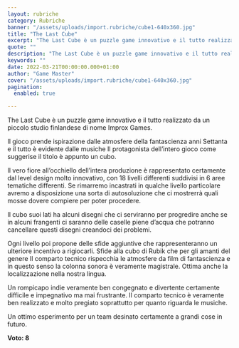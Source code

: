 ```yaml
---
layout: rubriche
category: Rubriche
banner: "/assets/uploads/import.rubriche/cube1-640x360.jpg"
title: "The Last Cube"
excerpt: "The Last Cube è un puzzle game innovativo e il tutto realizzato da un piccolo studio finlandese di nome Improx Games. Il gioco prende ispirazione dalle atmosfere della fantascienza anni Settanta e il tutto è evidente dalle musiche Il protagonista dell’intero gioco come suggerise il titolo è appunto un cubo. Il vero fiore all’occhiello dell’intera [&hellip"
quote: ""
description: "The Last Cube è un puzzle game innovativo e il tutto realizzato da un piccolo studio finlandese di nome Improx Games. Il gioco prende ispirazione dalle atmosfere della fantascienza anni Settanta e il tutto è evidente dalle musiche Il protagonista dell’intero gioco come suggerise il titolo è appunto un cubo. Il vero fiore all’occhiello dell’intera [&hellip"
keywords: ""
date: 2022-03-21T00:00:00.000+01:00
author: "Game Master"
cover: "/assets/uploads/import.rubriche/cube1-640x360.jpg"
pagination:
  enabled: true

---
```


The Last Cube è un puzzle game innovativo e il tutto realizzato da un piccolo studio finlandese di nome Improx Games.

Il gioco prende ispirazione dalle atmosfere della fantascienza anni Settanta e il tutto è evidente dalle musiche Il protagonista dell’intero gioco come suggerise il titolo è appunto un cubo.

Il vero fiore all’occhiello dell’intera produzione è rappresentato certamente dal level design molto innovativo, con 18 livelli differenti suddivisi in 6 aree tematiche differenti. Se rimarremo incastrati in qualche livello particolare avremo a disposizione una sorta di autosoluzione che ci mostrerrà quali mosse dovere compiere per poter procedere.

Il cubo suoi lati ha alcuni disegni che ci serviranno per progredire anche se in alcuni frangenti ci saranno delle caselle piene d’acqua che potranno cancellare questi disegni creandoci dei problemi.

Ogni livello poi propone delle sfide aggiuntive che rappresenteranno un ulteriore incentivo a rigiocarli. Sfide alla cubo di Rubik che per gli amanti del genere Il comparto tecnico rispecchia le atmosfere da film di fantascienza e in questo senso la colonna sonora è veramente magistrale. Ottima anche la localizzazione nella nostra lingua.

Un rompicapo indie veramente ben congegnato e divertente certamente difficile e impegnativo ma mai frustrante. Il comparto tecnico è veramente ben realizzato e molto pregiato soprattutto per quanto riguarda le musiche.

Un ottimo esperimento per un team desinato certamente a grandi cose in futuro.

**Voto: 8**